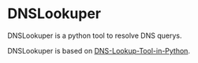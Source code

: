 # DNSLookuper
DNSLookuper is a python tool to resolve DNS querys.

DNSLookuper is based on [DNS-Lookup-Tool-in-Python](https://github.com/tigerlyb/DNS-Lookup-Tool-in-Python).
